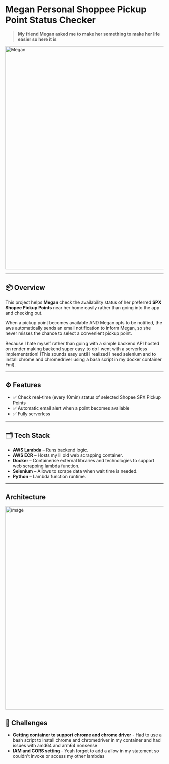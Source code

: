# Megan Personal Shoppee Pickup Point Status Checker
> **My friend Megan asked me to make her something to make her life easier so here it is**
<img width="878" height="709" alt="Megan" src="https://github.com/user-attachments/assets/bd2b7a53-b7dd-4840-b7d4-cd6914d02850" />


---

## 📦 Overview

This project helps **Megan** check the availability status of her preferred **SPX Shopee Pickup Points** near her home easily rather than going into the app and checking out.  

When a pickup point becomes available AND Megan opts to be notified, the aws automatically sends an email notification to inform Megan, so she never misses the chance to select a convenient pickup point.

Because I hate myself rather than going with a simple backend API hosted on render making backend super easy to do I went with a serverless implementation! (This sounds easy until I realized I need selenium and to install chrome and chromedriver using a bash script in my docker container Fml).

---

## ⚙️ Features

- ✅ Check real-time (every 10min) status of selected Shopee SPX Pickup Points
- ✅ Automatic email alert when a point becomes available
- ✅ Fully serverless
---

## 🗂️ Tech Stack

- **AWS Lambda** – Runs backend logic.
- **AWS ECR** – Hosts my lil old web scrapping container.
- **Docker** – Containerise external libraries and technologies to support web scrapping lambda function.
- **Selenium** – Allows to scrape data when wait time is needed.
- **Python** – Lambda function runtime.

---

## Architecture
<img width="1176" height="646" alt="image" src="https://github.com/user-attachments/assets/0fad124b-ecc4-4cc4-99c6-27dcc868a55e" />

## 📌 Challenges
- **Getting container to support chrome and chrome driver** - Had to use a bash script to install chrome and chromedriver in my container and had issues with amd64 and arm64 nonsense
- **IAM and CORS setting** - Yeah forgot to add a allow in my statement so couldn't invoke or access my other lambdas
